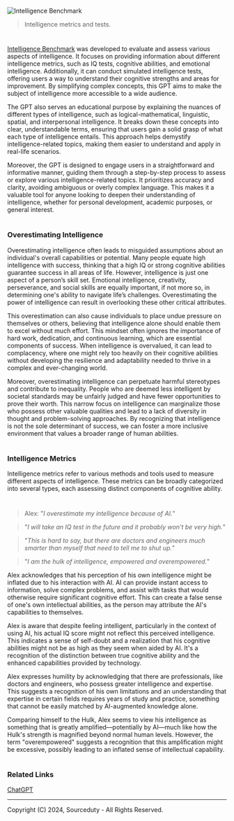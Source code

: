 ![Intelligence Benchmark](https://github.com/user-attachments/assets/fbdb4911-39b6-4cf5-82c9-6fb5ad58d0ed)

>  Intelligence metrics and tests.

#

[Intelligence Benchmark](https://chatgpt.com/g/g-izzqAJLFc-intelligence-benchmark) was developed to evaluate and assess various aspects of intelligence. It focuses on providing information about different intelligence metrics, such as IQ tests, cognitive abilities, and emotional intelligence. Additionally, it can conduct simulated intelligence tests, offering users a way to understand their cognitive strengths and areas for improvement. By simplifying complex concepts, this GPT aims to make the subject of intelligence more accessible to a wide audience.

The GPT also serves an educational purpose by explaining the nuances of different types of intelligence, such as logical-mathematical, linguistic, spatial, and interpersonal intelligence. It breaks down these concepts into clear, understandable terms, ensuring that users gain a solid grasp of what each type of intelligence entails. This approach helps demystify intelligence-related topics, making them easier to understand and apply in real-life scenarios.

Moreover, the GPT is designed to engage users in a straightforward and informative manner, guiding them through a step-by-step process to assess or explore various intelligence-related topics. It prioritizes accuracy and clarity, avoiding ambiguous or overly complex language. This makes it a valuable tool for anyone looking to deepen their understanding of intelligence, whether for personal development, academic purposes, or general interest.

#
### Overestimating Intelligence

Overestimating intelligence often leads to misguided assumptions about an individual's overall capabilities or potential. Many people equate high intelligence with success, thinking that a high IQ or strong cognitive abilities guarantee success in all areas of life. However, intelligence is just one aspect of a person’s skill set. Emotional intelligence, creativity, perseverance, and social skills are equally important, if not more so, in determining one's ability to navigate life’s challenges. Overestimating the power of intelligence can result in overlooking these other critical attributes.

This overestimation can also cause individuals to place undue pressure on themselves or others, believing that intelligence alone should enable them to excel without much effort. This mindset often ignores the importance of hard work, dedication, and continuous learning, which are essential components of success. When intelligence is overvalued, it can lead to complacency, where one might rely too heavily on their cognitive abilities without developing the resilience and adaptability needed to thrive in a complex and ever-changing world.

Moreover, overestimating intelligence can perpetuate harmful stereotypes and contribute to inequality. People who are deemed less intelligent by societal standards may be unfairly judged and have fewer opportunities to prove their worth. This narrow focus on intelligence can marginalize those who possess other valuable qualities and lead to a lack of diversity in thought and problem-solving approaches. By recognizing that intelligence is not the sole determinant of success, we can foster a more inclusive environment that values a broader range of human abilities.

#
### Intelligence Metrics

Intelligence metrics refer to various methods and tools used to measure different aspects of intelligence. These metrics can be broadly categorized into several types, each assessing distinct components of cognitive ability.

#

> Alex: "*I overestimate my intelligence because of AI.*"

> "*I will take an IQ test in the future and it probably won't be very high.*"

> "*This is hard to say, but there are doctors and engineers much smarter than myself that need to tell me to shut up.*"

> "*I am the hulk of intelligence, empowered and overempowered.*"

Alex acknowledges that his perception of his own intelligence might be inflated due to his interaction with AI. AI can provide instant access to information, solve complex problems, and assist with tasks that would otherwise require significant cognitive effort. This can create a false sense of one's own intellectual abilities, as the person may attribute the AI's capabilities to themselves.

Alex is aware that despite feeling intelligent, particularly in the context of using AI, his actual IQ score might not reflect this perceived intelligence. This indicates a sense of self-doubt and a realization that his cognitive abilities might not be as high as they seem when aided by AI. It's a recognition of the distinction between true cognitive ability and the enhanced capabilities provided by technology.

Alex expresses humility by acknowledging that there are professionals, like doctors and engineers, who possess greater intelligence and expertise. This suggests a recognition of his own limitations and an understanding that expertise in certain fields requires years of study and practice, something that cannot be easily matched by AI-augmented knowledge alone.

Comparing himself to the Hulk, Alex seems to view his intelligence as something that is greatly amplified—potentially by AI—much like how the Hulk's strength is magnified beyond normal human levels. However, the term "overempowered" suggests a recognition that this amplification might be excessive, possibly leading to an inflated sense of intellectual capability.

#
### Related Links

[ChatGPT](https://github.com/sourceduty/ChatGPT)

***
Copyright (C) 2024, Sourceduty - All Rights Reserved.
